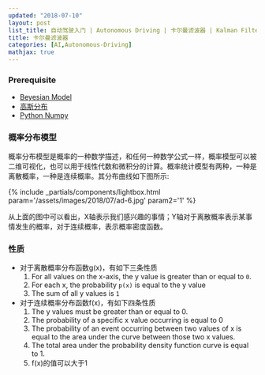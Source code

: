 ```yaml
---
updated: "2018-07-10"
layout: post
list_title: 自动驾驶入门 | Autonomous Driving | 卡尔曼滤波器 | Kalman Filters
title: 卡尔曼滤波器
categories: [AI,Autonomous-Driving]
mathjax: true
---
```


### Prerequisite

- [Beyesian Model](https://xta0.me/2018/07/06/Self-Driving-Car-Udacity-1.html) 
- [高斯分布]()
- [Python Numpy](https://xta0.me/2017/05/10/Data-Science-Tools.html)

### 概率分布模型

概率分布模型是概率的一种数学描述，和任何一种数学公式一样，概率模型可以被二维可视化，也可以用于线性代数和微积分的计算。概率统计模型有两种，一种是离散概率，一种是连续概率。其分布曲线如下图所示:

{% include _partials/components/lightbox.html param='/assets/images/2018/07/ad-6.jpg' param2='1' %}

从上面的图中可以看出，X轴表示我们感兴趣的事情；Y轴对于离散概率表示某事情发生的概率，对于连续概率，表示概率密度函数。

### 性质

- 对于离散概率分布函数g(x)，有如下三条性质
    1. For all values on the x-axis, the y value is greater than or equal to `0`.
    2. For each x, the probability `p(x)` is equal to the y value
    3. The sum of all y values is `1`
- 对于连续概率分布函数f(x)，有如下四条性质
    1. The y values must be greater than or equal to 0.
    2. The probability of a specific x value occurring is equal to 0
    3. The probability of an event occurring between two values of x is equal to the area under the curve between those two x values.
    4. The total area under the probability density function curve is equal to 1.
    5. f(x)的值可以大于1

